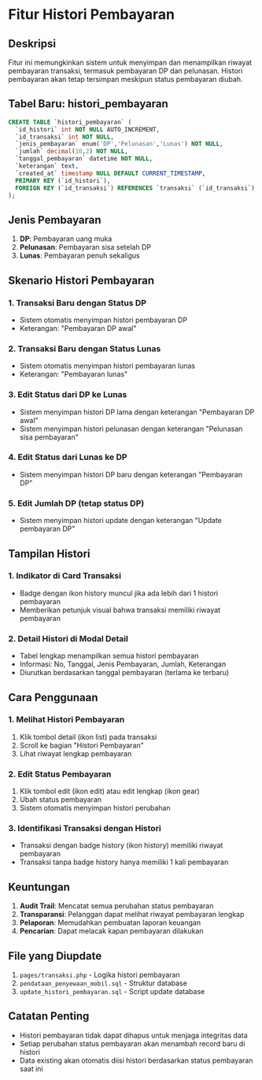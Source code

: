# Fitur Histori Pembayaran

## Deskripsi

Fitur ini memungkinkan sistem untuk menyimpan dan menampilkan riwayat pembayaran transaksi, termasuk pembayaran DP dan pelunasan. Histori pembayaran akan tetap tersimpan meskipun status pembayaran diubah.

## Tabel Baru: histori_pembayaran

```sql
CREATE TABLE `histori_pembayaran` (
  `id_histori` int NOT NULL AUTO_INCREMENT,
  `id_transaksi` int NOT NULL,
  `jenis_pembayaran` enum('DP','Pelunasan','Lunas') NOT NULL,
  `jumlah` decimal(10,2) NOT NULL,
  `tanggal_pembayaran` datetime NOT NULL,
  `keterangan` text,
  `created_at` timestamp NULL DEFAULT CURRENT_TIMESTAMP,
  PRIMARY KEY (`id_histori`),
  FOREIGN KEY (`id_transaksi`) REFERENCES `transaksi` (`id_transaksi`)
);
```

## Jenis Pembayaran

1. **DP**: Pembayaran uang muka
2. **Pelunasan**: Pembayaran sisa setelah DP
3. **Lunas**: Pembayaran penuh sekaligus

## Skenario Histori Pembayaran

### 1. Transaksi Baru dengan Status DP

- Sistem otomatis menyimpan histori pembayaran DP
- Keterangan: "Pembayaran DP awal"

### 2. Transaksi Baru dengan Status Lunas

- Sistem otomatis menyimpan histori pembayaran lunas
- Keterangan: "Pembayaran lunas"

### 3. Edit Status dari DP ke Lunas

- Sistem menyimpan histori DP lama dengan keterangan "Pembayaran DP awal"
- Sistem menyimpan histori pelunasan dengan keterangan "Pelunasan sisa pembayaran"

### 4. Edit Status dari Lunas ke DP

- Sistem menyimpan histori DP baru dengan keterangan "Pembayaran DP"

### 5. Edit Jumlah DP (tetap status DP)

- Sistem menyimpan histori update dengan keterangan "Update pembayaran DP"

## Tampilan Histori

### 1. Indikator di Card Transaksi

- Badge dengan ikon history muncul jika ada lebih dari 1 histori pembayaran
- Memberikan petunjuk visual bahwa transaksi memiliki riwayat pembayaran

### 2. Detail Histori di Modal Detail

- Tabel lengkap menampilkan semua histori pembayaran
- Informasi: No, Tanggal, Jenis Pembayaran, Jumlah, Keterangan
- Diurutkan berdasarkan tanggal pembayaran (terlama ke terbaru)

## Cara Penggunaan

### 1. Melihat Histori Pembayaran

1. Klik tombol detail (ikon list) pada transaksi
2. Scroll ke bagian "Histori Pembayaran"
3. Lihat riwayat lengkap pembayaran

### 2. Edit Status Pembayaran

1. Klik tombol edit (ikon edit) atau edit lengkap (ikon gear)
2. Ubah status pembayaran
3. Sistem otomatis menyimpan histori perubahan

### 3. Identifikasi Transaksi dengan Histori

- Transaksi dengan badge history (ikon history) memiliki riwayat pembayaran
- Transaksi tanpa badge history hanya memiliki 1 kali pembayaran

## Keuntungan

1. **Audit Trail**: Mencatat semua perubahan status pembayaran
2. **Transparansi**: Pelanggan dapat melihat riwayat pembayaran lengkap
3. **Pelaporan**: Memudahkan pembuatan laporan keuangan
4. **Pencarian**: Dapat melacak kapan pembayaran dilakukan

## File yang Diupdate

1. `pages/transaksi.php` - Logika histori pembayaran
2. `pendataan_penyewaan_mobil.sql` - Struktur database
3. `update_histori_pembayaran.sql` - Script update database

## Catatan Penting

- Histori pembayaran tidak dapat dihapus untuk menjaga integritas data
- Setiap perubahan status pembayaran akan menambah record baru di histori
- Data existing akan otomatis diisi histori berdasarkan status pembayaran saat ini
